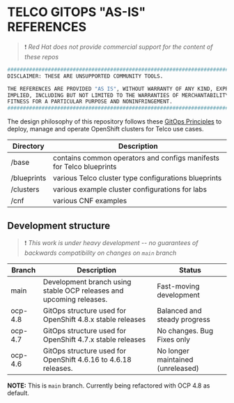 # TELCO GITOPS "AS-IS" REFERENCES

> :heavy_exclamation_mark: *Red Hat does not provide commercial support for the content of these repos*

```bash
#############################################################################
DISCLAIMER: THESE ARE UNSUPPORTED COMMUNITY TOOLS.

THE REFERENCES ARE PROVIDED "AS IS", WITHOUT WARRANTY OF ANY KIND, EXPRESS OR
IMPLIED, INCLUDING BUT NOT LIMITED TO THE WARRANTIES OF MERCHANTABILITY,
FITNESS FOR A PARTICULAR PURPOSE AND NONINFRINGEMENT.
#############################################################################
```

The design philosophy of this repository follows these [GitOps Principles](GitOps-Principles.md) to deploy, manage and operate OpenShift clusters for Telco use cases.

| Directory  | Description                                                               |
|------------|---------------------------------------------------------------------------|
| /base      | contains common operators and configs manifests for Telco blueprints      |
| /blueprints| various Telco cluster type configurations blueprints                      |
| /clusters  | various example cluster configurations for labs                           |
| /cnf       | various CNF examples                                                      |


## Development structure

> :heavy_exclamation_mark: *This work is under heavy development -- no guarantees of backwards compatibility on changes on `main` branch*

| Branch     | Description                                                          | Status                            |
|------------|----------------------------------------------------------------------|-----------------------------------|
| main       | Development branch using stable OCP releases and upcoming releases.  | Fast-moving development           |
| ocp-4.8    | GitOps structure used for OpenShift 4.8.x stable releases            | Balanced and steady progress      |
| ocp-4.7    | GitOps structure used for OpenShift 4.7.x stable releases            | No changes. Bug Fixes only        |
| ocp-4.6    | GitOps structure used for OpenShift 4.6.16 to 4.6.18 releases.       | No longer maintained (unreleased) |


**NOTE:** This is `main` branch. Currently being refactored with OCP 4.8 as default.
